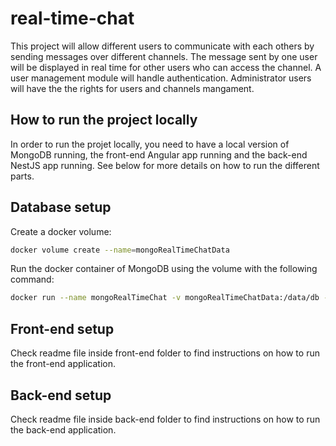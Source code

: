 # real-time-chat
This project will allow different users to communicate with each others by sending messages over different channels. The message sent by one user will be displayed in real time for other users who can access the channel. A user management module will handle authentication. Administrator users will have the the rights for users and channels mangament.

## How to run the project locally

In order to run the projet locally, you need to have a local version of MongoDB running, the front-end Angular app running and the back-end NestJS app running. See below for more details on how to run the different parts.
## Database setup
Create a docker volume:
```bash
docker volume create --name=mongoRealTimeChatData
```
Run the docker container of MongoDB using the volume with the following command:
```bash
docker run --name mongoRealTimeChat -v mongoRealTimeChatData:/data/db -d -p 27017:27017 mongo
```
## Front-end setup
Check readme file inside front-end folder to find instructions on how to run the front-end application.

## Back-end setup
Check readme file inside back-end folder to find instructions on how to run the back-end application.
